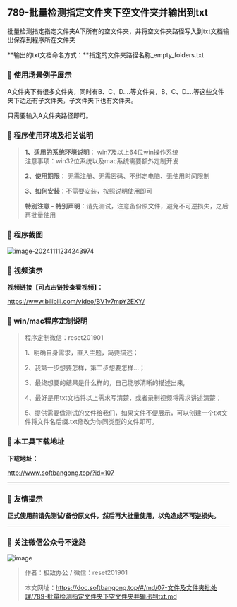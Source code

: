 ## 789-批量检测指定文件夹下空文件夹并输出到txt

批量检测指定指定文件夹A下所有的空文件夹，并将空文件夹路径写入到txt文档输出保存到程序所在文件夹

**输出的txt文档命名方式：**指定的文件夹路径名称_empty_folders.txt

### 📑 使用场景例子展示

A文件夹下有很多文件夹，同时有B、C、D....等文件夹，B、C、D....等这些文件夹下边还有子文件夹，子文件夹下也有文件夹。

只需要输入A文件夹路径即可。

### 📑 程序使用环境及相关说明

> **1、适用的系统环境说明**： win7及以上64位win操作系统  
> 注意事项：win32位系统以及mac系统需要额外定制开发  
>
> **2、使用期限**： 无需注册、无需密码、不绑定电脑、无使用时间限制  
>
> **3、如何安装**：不需要安装，按照说明使用即可  
>
> **特别注意 - 特别声明**：请先测试，注意备份原文件，避免不可逆损失，之后再批量使用

### 📑 程序截图

 ![image-20241111234243974](https://s2.loli.net/2024/11/11/DxTJIA1t4uSNlEz.png)

### 📑 视频演示

**视频链接【可点击链接查看视频】：**

https://www.bilibili.com/video/BV1v7mpY2EXY/

### 📑 win/mac程序定制说明

> 程序定制微信：reset201901  
>
> 1、明确自身需求，直入主题，简要描述；
>
> 2、我第一步想要怎样，第二步想要怎样...； 
>
> 3、最终想要的结果是什么样的，自己能够清晰的描述出来,  
>
> 4、最好是用txt文档将以上需求写清楚，或者录制视频将需求讲述清楚；  
>
> 5、提供需要做测试的文件给我们，如果文件不便展示，可以创建一个txt文件将文件名后缀.txt修改为你同类型的文件即可。  

### 📑 本工具下载地址

**下载地址：**

http://www.softbangong.top/?id=107

------

### 📑 友情提示

**正式使用前请先测试/备份原文件，然后再大批量使用，以免造成不可逆损失。**

------

### 📑 关注微信公众号不迷路

![image](https://s2.loli.net/2024/11/02/tK9T7jxLcuv5rUk.png)

> 作者：极致办公  /  微信：reset201901
>
> 本文网址：https://doc.softbangong.top/#/md/07-文件及文件夹批处理/789-批量检测指定文件夹下空文件夹并输出到txt.md
